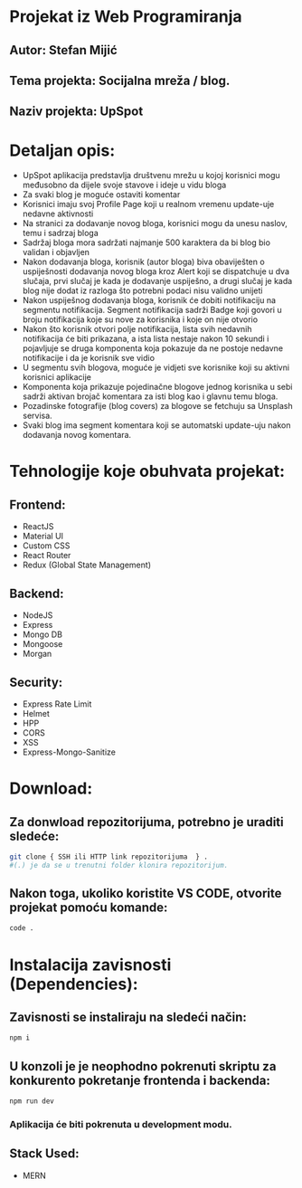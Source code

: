 # Projekat iz Web Programiranja
## Autor: Stefan Mijić
## Tema projekta: Socijalna mreža / blog.
## Naziv projekta: UpSpot
# Detaljan opis:
* UpSpot aplikacija predstavlja društvenu mrežu u kojoj korisnici mogu međusobno da dijele svoje stavove i ideje u vidu bloga
* Za svaki blog je moguće ostaviti komentar
* Korisnici imaju svoj Profile Page koji u realnom vremenu update-uje nedavne aktivnosti
* Na stranici za dodavanje novog bloga, korisnici mogu da unesu naslov, temu i sadrzaj bloga
* Sadržaj bloga mora sadržati najmanje 500 karaktera da bi blog bio validan i objavljen
* Nakon dodavanja bloga, korisnik (autor bloga) biva obaviješten o uspiješnosti dodavanja novog bloga kroz Alert koji se dispatchuje u dva slučaja, prvi slučaj je kada je dodavanje uspiješno, a drugi slučaj je kada blog nije dodat iz razloga što potrebni podaci nisu validno unijeti
* Nakon uspiješnog dodavanja bloga, korisnik će dobiti notifikaciju na segmentu notifikacija. Segment notifikacija sadrži Badge koji govori u broju notifikacija koje su nove za korisnika i koje on nije otvorio
* Nakon što korisnik otvori polje notifikacija, lista svih nedavnih notifikacija će biti prikazana, a ista lista nestaje nakon 10 sekundi i pojavljuje se druga komponenta koja pokazuje da ne postoje nedavne notifikacije i da je korisnik sve vidio
* U segmentu svih blogova, moguće je vidjeti sve korisnike koji su aktivni korisnici aplikacije
* Komponenta koja prikazuje pojedinačne blogove jednog korisnika u sebi sadrži aktivan brojač komentara za isti blog kao i glavnu temu bloga.
* Pozadinske fotografije (blog covers) za blogove se fetchuju sa Unsplash servisa.
* Svaki blog ima segment komentara koji se automatski update-uju nakon dodavanja novog komentara.


# Tehnologije koje obuhvata projekat:
## Frontend:
* ReactJS
* Material UI
* Custom CSS
* React Router
* Redux (Global State Management)

## Backend:
* NodeJS
* Express
* Mongo DB
* Mongoose
* Morgan

## Security:
* Express Rate Limit
* Helmet
* HPP
* CORS
* XSS
* Express-Mongo-Sanitize

# Download:
## Za donwload repozitorijuma, potrebno je uraditi sledeće:
```BASH
git clone { SSH ili HTTP link repozitorijuma  } .
#(.) je da se u trenutni folder klonira repozitorijum.
```
## Nakon toga, ukoliko koristite VS CODE, otvorite projekat pomoću komande:
```BASH
code .
```
# Instalacija zavisnosti (Dependencies):
## Zavisnosti se instaliraju na sledeći način:
```BASH
npm i
```
## U konzoli je je neophodno pokrenuti skriptu za konkurento pokretanje frontenda i backenda:
```BASH
npm run dev
```
### Aplikacija će biti pokrenuta u development modu.


## Stack Used:
* MERN